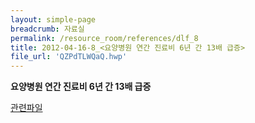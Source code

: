 ```yaml
--- 
layout: simple-page 
breadcrumb: 자료실 
permalink: /resource_room/references/dlf_8
title: 2012-04-16-8_<요양병원 연간 진료비 6년 간 13배 급증>
file_url: 'QZPdTLWQaQ.hwp'
--- 
```



**요양병원 연간 진료비 6년 간 13배 급증**
                 
        


[관련파일](/resource_room/references/files/QZPdTLWQaQ.hwp)